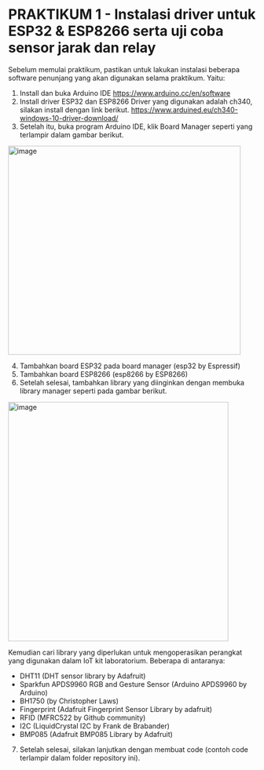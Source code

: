 # PRAKTIKUM 1 - Instalasi driver untuk ESP32 & ESP8266 serta uji coba sensor jarak dan relay
Sebelum memulai praktikum, pastikan untuk lakukan instalasi beberapa software penunjang yang akan digunakan selama praktikum. Yaitu:
1. Install dan buka Arduino IDE
https://www.arduino.cc/en/software
2. Install driver ESP32 dan ESP8266
Driver yang digunakan adalah ch340, silakan install dengan link berikut.
https://www.arduined.eu/ch340-windows-10-driver-download/
3. Setelah itu, buka program Arduino IDE, klik Board Manager seperti yang terlampir dalam gambar berikut.
<img width="473" height="426" alt="image" src="https://github.com/user-attachments/assets/4f353ef2-2cf7-46bd-9a96-16fd5e5f4778" />

4. Tambahkan board ESP32 pada board manager (esp32 by Espressif)
5. Tambahkan board ESP8266 (esp8266 by ESP8266)
6. Setelah selesai, tambahkan library yang diinginkan dengan membuka library manager seperti pada gambar berikut.

<img width="448" height="488" alt="image" src="https://github.com/user-attachments/assets/09719a91-6ad0-4a3c-9d0d-7f433556ab48" />


Kemudian cari library yang diperlukan untuk mengoperasikan perangkat yang digunakan dalam IoT kit laboratorium. Beberapa di antaranya:

- DHT11 (DHT sensor library by Adafruit)
- Sparkfun APDS9960 RGB and Gesture Sensor (Arduino APDS9960 by Arduino)
- BH1750 (by Christopher Laws)
- Fingerprint (Adafruit Fingerprint Sensor Library by adafruit)
- RFID (MFRC522 by Github community)
- I2C (LiquidCrystal I2C by Frank de Brabander)
- BMP085 (Adafruit BMP085 Library by Adafruit)

7. Setelah selesai, silakan lanjutkan dengan membuat code (contoh code terlampir dalam folder repository ini).
